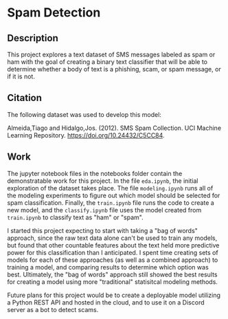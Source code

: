 # Spam Detection

## Description

This project explores a text dataset of SMS messages labeled as spam or ham with the goal of creating a binary text classifier that will be able to determine whether a body of text is a phishing, scam, or spam message, or if it is not.  

## Citation

The following dataset was used to develop this model:  

Almeida,Tiago and Hidalgo,Jos. (2012). SMS Spam Collection. UCI Machine Learning Repository. <https://doi.org/10.24432/C5CC84>.  

## Work

The jupyter notebook files in the notebooks folder contain the demonstratable work for this project. In the file `eda.ipynb`, the initial exploration of the dataset takes place. The file `modeling.ipynb` runs all of the modeling experiments to figure out which model should be selected for spam classification. Finally, the `train.ipynb` file runs the code to create a new model, and the `classify.ipynb` file uses the model created from `train.ipynb` to classify text as "ham" or "spam".  

I started this project expecting to start with taking a "bag of words" approach, since the raw text data alone can't be used to train any models, but found that other countable features about the text held more predictive power for this classification than I anticipated. I spent time creating sets of models for each of these approaches (as well as a combined approach) to training a model, and comparing results to determine which option was best. Ultimately, the "bag of words" approach still showed the best results for creating a model using more "traditional" statisitcal modeling methods.

Future plans for this project would be to create a deployable model utilizing a Python REST API and hosted in the cloud, and to use it on a Discord server as a bot to detect scams.
